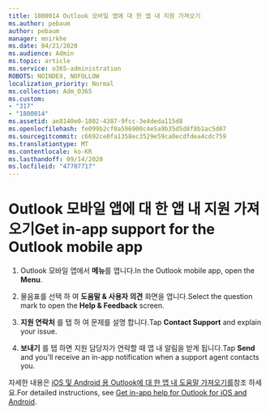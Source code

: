 ```yaml
---
title: 1800014 Outlook 모바일 앱에 대 한 앱 내 지원 가져오기
ms.author: pebaum
author: pebaum
manager: mnirkhe
ms.date: 04/21/2020
ms.audience: Admin
ms.topic: article
ms.service: o365-administration
ROBOTS: NOINDEX, NOFOLLOW
localization_priority: Normal
ms.collection: Adm_O365
ms.custom:
- "317"
- "1800014"
ms.assetid: ae8140e0-1802-4387-9fcc-3e4deda115d8
ms.openlocfilehash: fe099b2cf0a596900c4e5a9b35d5d8f8b1ac5d07
ms.sourcegitcommit: c6692ce0fa1358ec3529e59ca0ecdfdea4cdc759
ms.translationtype: MT
ms.contentlocale: ko-KR
ms.lasthandoff: 09/14/2020
ms.locfileid: "47707717"
---
```

# <a name="get-in-app-support-for-the-outlook-mobile-app"></a><span data-ttu-id="46ff8-102">Outlook 모바일 앱에 대 한 앱 내 지원 가져오기</span><span class="sxs-lookup"><span data-stu-id="46ff8-102">Get in-app support for the Outlook mobile app</span></span>

1. <span data-ttu-id="46ff8-103">Outlook 모바일 앱에서 **메뉴**를 엽니다.</span><span class="sxs-lookup"><span data-stu-id="46ff8-103">In the Outlook mobile app, open the **Menu**.</span></span>

2. <span data-ttu-id="46ff8-104">물음표를 선택 하 여 **도움말 &amp; 사용자 의견** 화면을 엽니다.</span><span class="sxs-lookup"><span data-stu-id="46ff8-104">Select the question mark to open the **Help &amp; Feedback** screen.</span></span>

3. <span data-ttu-id="46ff8-105">**지원 연락처** 를 탭 하 여 문제를 설명 합니다.</span><span class="sxs-lookup"><span data-stu-id="46ff8-105">Tap **Contact Support** and explain your issue.</span></span>

4. <span data-ttu-id="46ff8-106">**보내기** 를 탭 하면 지원 담당자가 연락할 때 앱 내 알림을 받게 됩니다.</span><span class="sxs-lookup"><span data-stu-id="46ff8-106">Tap **Send** and you'll receive an in-app notification when a support agent contacts you.</span></span>

<span data-ttu-id="46ff8-107">자세한 내용은 [iOS 및 Android 용 Outlook에 대 한 앱 내 도움말 가져오기를](https://support.office.com/article/218a22d1-9fa5-4889-b689-de1c63493243.aspx#ID0EAABAAA=Contact_Support)참조 하세요.</span><span class="sxs-lookup"><span data-stu-id="46ff8-107">For detailed instructions, see [Get in-app help for Outlook for iOS and Android](https://support.office.com/article/218a22d1-9fa5-4889-b689-de1c63493243.aspx#ID0EAABAAA=Contact_Support).</span></span>
